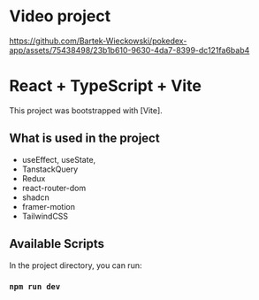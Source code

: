 # Video project
https://github.com/Bartek-Wieckowski/pokedex-app/assets/75438498/23b1b610-9630-4da7-8399-dc121fa6bab4

# React + TypeScript + Vite

This project was bootstrapped with [Vite].

## What is used in the project

- useEffect, useState,
- TanstackQuery
- Redux
- react-router-dom
- shadcn
- framer-motion
- TailwindCSS


## Available Scripts

In the project directory, you can run:

### `npm run dev`
